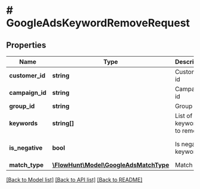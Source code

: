 # # GoogleAdsKeywordRemoveRequest

## Properties

Name | Type | Description | Notes
------------ | ------------- | ------------- | -------------
**customer_id** | **string** | Customer id |
**campaign_id** | **string** | Campaign id |
**group_id** | **string** | Group id |
**keywords** | **string[]** | List of keywords to remove |
**is_negative** | **bool** | Is negative keyword | [optional] [default to false]
**match_type** | [**\FlowHunt\Model\GoogleAdsMatchType**](GoogleAdsMatchType.md) | Match type |

[[Back to Model list]](../../README.md#models) [[Back to API list]](../../README.md#endpoints) [[Back to README]](../../README.md)

